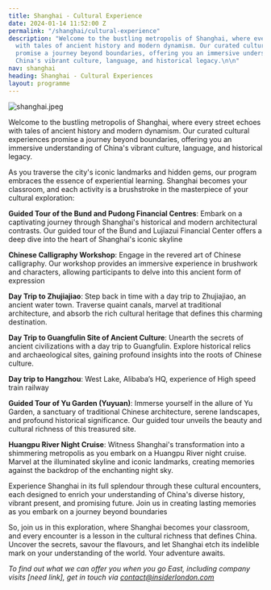 ```yaml
---
title: Shanghai - Cultural Experience
date: 2024-01-14 11:52:00 Z
permalink: "/shanghai/cultural-experience"
description: "Welcome to the bustling metropolis of Shanghai, where every street echoes
  with tales of ancient history and modern dynamism. Our curated cultural experiences
  promise a journey beyond boundaries, offering you an immersive understanding of
  China's vibrant culture, language, and historical legacy.\n\n"
nav: shanghai
heading: Shanghai - Cultural Experiences
layout: programme
---
```


![shanghai.jpeg](/uploads/shanghai.jpeg)

Welcome to the bustling metropolis of Shanghai, where every street echoes with tales of ancient history and modern dynamism. Our curated cultural experiences promise a journey beyond boundaries, offering you an immersive understanding of China's vibrant culture, language, and historical legacy.

As you traverse the city's iconic landmarks and hidden gems, our program embraces the essence of experiential learning. Shanghai becomes your classroom, and each activity is a brushstroke in the masterpiece of your cultural exploration:

**Guided Tour of the Bund and Pudong Financial Centres**:
Embark on a captivating journey through Shanghai's historical and modern architectural contrasts. Our guided tour of the Bund and Lujiazui Financial Center offers a deep dive into the heart of Shanghai's iconic skyline

**Chinese Calligraphy Workshop**:
Engage in the revered art of Chinese calligraphy. Our workshop provides an immersive experience in brushwork and characters, allowing participants to delve into this ancient form of expression

**Day Trip to Zhujiajiao**:
Step back in time with a day trip to Zhujiajiao, an ancient water town. Traverse quaint canals, marvel at traditional architecture, and absorb the rich cultural heritage that defines this charming destination.

**Day Trip to Guangfulin Site of Ancient Culture**:
Unearth the secrets of ancient civilizations with a day trip to Guangfulin. Explore historical relics and archaeological sites, gaining profound insights into the roots of Chinese culture.

**Day trip to Hangzhou**:
West Lake, Alibaba’s HQ, experience of High speed train railway

**Guided Tour of Yu Garden (Yuyuan)**:
Immerse yourself in the allure of Yu Garden, a sanctuary of traditional Chinese architecture, serene landscapes, and profound historical significance. Our guided tour unveils the beauty and cultural richness of this treasured site.

**Huangpu River Night Cruise**:
Witness Shanghai's transformation into a shimmering metropolis as you embark on a Huangpu River night cruise. Marvel at the illuminated skyline and iconic landmarks, creating memories against the backdrop of the enchanting night sky.

Experience Shanghai in its full splendour through these cultural encounters, each designed to enrich your understanding of China's diverse history, vibrant present, and promising future. Join us in creating lasting memories as you embark on a journey beyond boundaries

So, join us in this exploration, where Shanghai becomes your classroom, and every encounter is a lesson in the cultural richness that defines China. Uncover the secrets, savour the flavours, and let Shanghai etch its indelible mark on your understanding of the world. Your adventure awaits. 

*To find out what we can offer you when you go East, including company visits [need link], get in touch via [contact@insiderlondon.com](mailto:contact@insiderlondon.com)*